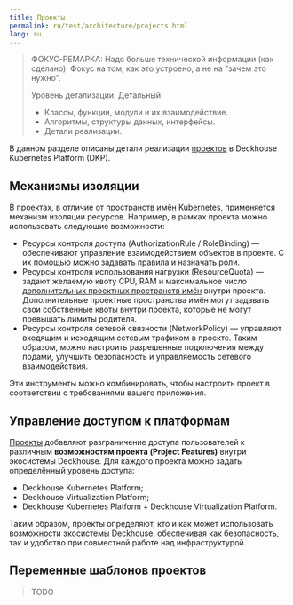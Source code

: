 ```yaml
---
title: Проекты
permalink: ru/test/architecture/projects.html
lang: ru
---
```


> ФОКУС-РЕМАРКА: Надо больше технической информации (как сделано). Фокус на том, как это устроено, а не на "зачем это нужно".
>
> Уровень детализации: Детальный
> - Классы, функции, модули и их взаимодействие.
> - Алгоритмы, структуры данных, интерфейсы.
> - Детали реализации.

В данном разделе описаны детали реализации [проектов](../concepts/glossary.html#проект) в Deckhouse Kubernetes Platform (DKP).

## Механизмы изоляции

В [проектах](../concepts/glossary.html#проект), в отличие от [пространств имён](../concepts/glossary.html#пространство-имён) Kubernetes, применяется механизм изоляции ресурсов. Например, в рамках проекта можно использовать следующие возможности:

- Ресурсы контроля доступа (AuthorizationRule / RoleBinding) — обеспечивают управление взаимодействием объектов в проекте. С их помощью можно задавать правила и назначать роли.
- Ресурсы контроля использования нагрузки (ResourceQuota) — задают желаемую квоту CPU, RAM и максимальное число [дополнительных проектных пространств имён](../concepts/glossary.html#дополнительное-проектное-пространство-имён) внутри проекта. Дополнительные проектные пространства имён могут задавать свои собственные квоты внутри проекта, которые не могут превышать лимиты родителя.
- Ресурсы контроля сетевой связности (NetworkPolicy) — управляют входящим и исходящим сетевым трафиком в проекте. Таким образом, можно настроить разрешенные подключения между подами, улучшить безопасность и управляемость сетевого взаимодействия.

Эти инструменты можно комбинировать, чтобы настроить проект в соответствии с требованиями вашего приложения.

## Управление доступом к платформам

[Проекты](../concepts/glossary.html#проект) добавляют разграничение доступа пользователей к различным **возможностям проекта (Project Features)** внутри экосистемы Deckhouse. Для каждого проекта можно задать определённый уровень доступа:

- Deckhouse Kubernetes Platform;
- Deckhouse Virtualization Platform;
- Deckhouse Kubernetes Platform + Deckhouse Virtualization Platform.

Таким образом, проекты определяют, кто и как может использовать возможности экосистемы Deckhouse, обеспечивая как безопасность, так и удобство при совместной работе над инфраструктурой.

## Переменные шаблонов проектов

> TODO
